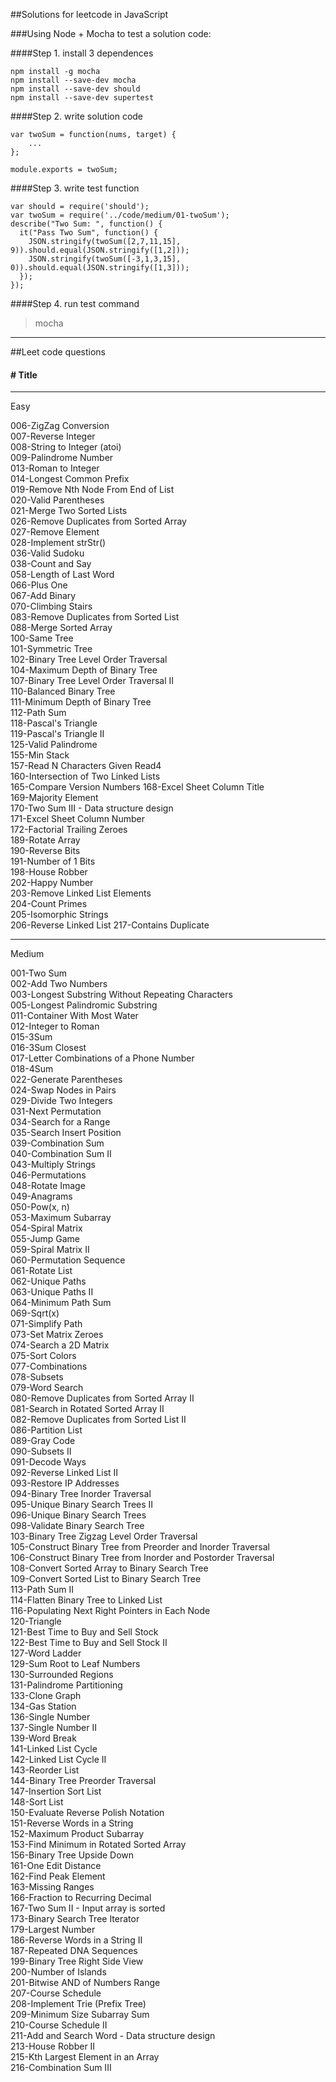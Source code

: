 ##Solutions for leetcode in JavaScript

###Using Node + Mocha to test a solution code:    

####Step 1. install 3 dependences  
````
npm install -g mocha  
npm install --save-dev mocha    
npm install --save-dev should    
npm install --save-dev supertest   

````
####Step 2. write solution code  
````
var twoSum = function(nums, target) {
	...
};

module.exports = twoSum;
````
  
####Step 3. write test function  
````
var should = require('should');
var twoSum = require('../code/medium/01-twoSum');
describe("Two Sum: ", function() {
  it("Pass Two Sum", function() {
    JSON.stringify(twoSum([2,7,11,15], 9)).should.equal(JSON.stringify([1,2]));
    JSON.stringify(twoSum([-3,1,3,15], 0)).should.equal(JSON.stringify([1,3]));
  });
});

````


####Step 4. run test command   

> mocha   

------  

##Leet code questions 

#### # Title

---------------------
Easy   

006-ZigZag Conversion  
007-Reverse Integer  
008-String to Integer (atoi)	 
009-Palindrome Number	 
013-Roman to Integer  
014-Longest Common Prefix	 
019-Remove Nth Node From End of List   
020-Valid Parentheses	 
021-Merge Two Sorted Lists	   
026-Remove Duplicates from Sorted Array	  
027-Remove Element	 
028-Implement strStr()	 
036-Valid Sudoku	 
038-Count and Say	  
058-Length of Last Word	   
066-Plus One	 
067-Add Binary	  
070-Climbing Stairs	 
083-Remove Duplicates from Sorted List	 
088-Merge Sorted Array	
100-Same Tree	 
101-Symmetric Tree	
102-Binary Tree Level Order Traversal	 
104-Maximum Depth of Binary Tree	
107-Binary Tree Level Order Traversal II	
110-Balanced Binary Tree	
111-Minimum Depth of Binary Tree	
112-Path Sum	 
118-Pascal's Triangle	 
119-Pascal's Triangle II	
125-Valid Palindrome	
155-Min Stack	 
157-Read N Characters Given Read4  
160-Intersection of Two Linked Lists  
165-Compare Version Numbers	
168-Excel Sheet Column Title	
169-Majority Element	
170-Two Sum III - Data structure design 	
171-Excel Sheet Column Number	 
172-Factorial Trailing Zeroes	 
189-Rotate Array	
190-Reverse Bits	
191-Number of 1 Bits	
198-House Robber	
202-Happy Number	
203-Remove Linked List Elements	 
204-Count Primes	
205-Isomorphic Strings	
206-Reverse Linked List	
217-Contains Duplicate	

--------------------------------  
Medium  

001-Two Sum	 
002-Add Two Numbers	 
003-Longest Substring Without Repeating Characters	 
005-Longest Palindromic Substring	 
011-Container With Most Water	 
012-Integer to Roman	 
015-3Sum	 
016-3Sum Closest	 
017-Letter Combinations of a Phone Number	 
018-4Sum	 
022-Generate Parentheses	 
024-Swap Nodes in Pairs	 
029-Divide Two Integers	 
031-Next Permutation	 
034-Search for a Range	 
035-Search Insert Position	 
039-Combination Sum	 
040-Combination Sum II	
043-Multiply Strings	 
046-Permutations	 
048-Rotate Image	 
049-Anagrams	 
050-Pow(x, n)	 
053-Maximum Subarray	 
054-Spiral Matrix	 
055-Jump Game	 
059-Spiral Matrix II	 
060-Permutation Sequence	 
061-Rotate List	 
062-Unique Paths	 
063-Unique Paths II	 
064-Minimum Path Sum	 
069-Sqrt(x)	 
071-Simplify Path	 
073-Set Matrix Zeroes	 
074-Search a 2D Matrix	 
075-Sort Colors	 
077-Combinations	 
078-Subsets	 
079-Word Search	 
080-Remove Duplicates from Sorted Array II	 
081-Search in Rotated Sorted Array II	 
082-Remove Duplicates from Sorted List II	 
086-Partition List	 
089-Gray Code	 
090-Subsets II	 
091-Decode Ways	 
092-Reverse Linked List II	 
093-Restore IP Addresses	 
094-Binary Tree Inorder Traversal	 
095-Unique Binary Search Trees II	 
096-Unique Binary Search Trees	 
098-Validate Binary Search Tree	 
103-Binary Tree Zigzag Level Order Traversal	 
105-Construct Binary Tree from Preorder and Inorder Traversal	 
106-Construct Binary Tree from Inorder and Postorder Traversal	 
108-Convert Sorted Array to Binary Search Tree	 
109-Convert Sorted List to Binary Search Tree	 
113-Path Sum II	 
114-Flatten Binary Tree to Linked List	 
116-Populating Next Right Pointers in Each Node	 
120-Triangle	 
121-Best Time to Buy and Sell Stock	 
122-Best Time to Buy and Sell Stock II	 
127-Word Ladder	 
129-Sum Root to Leaf Numbers	 
130-Surrounded Regions	 
131-Palindrome Partitioning	 
133-Clone Graph	 
134-Gas Station	 
136-Single Number	 
137-Single Number II	 
139-Word Break	 
141-Linked List Cycle	 
142-Linked List Cycle II	 
143-Reorder List	 
144-Binary Tree Preorder Traversal	 
147-Insertion Sort List	 
148-Sort List	 
150-Evaluate Reverse Polish Notation	 
151-Reverse Words in a String	 
152-Maximum Product Subarray	 
153-Find Minimum in Rotated Sorted Array	 
156-Binary Tree Upside Down 	 
161-One Edit Distance 	 
162-Find Peak Element	 
163-Missing Ranges 	 
166-Fraction to Recurring Decimal	 
167-Two Sum II - Input array is sorted 	 
173-Binary Search Tree Iterator	 
179-Largest Number	 
186-Reverse Words in a String II 	 
187-Repeated DNA Sequences	 
199-Binary Tree Right Side View	 
200-Number of Islands	 
201-Bitwise AND of Numbers Range	 
207-Course Schedule	 
208-Implement Trie (Prefix Tree)	 
209-Minimum Size Subarray Sum	 
210-Course Schedule II	 
211-Add and Search Word - Data structure design  
213-House Robber II	 
215-Kth Largest Element in an Array	 
216-Combination Sum III	  

